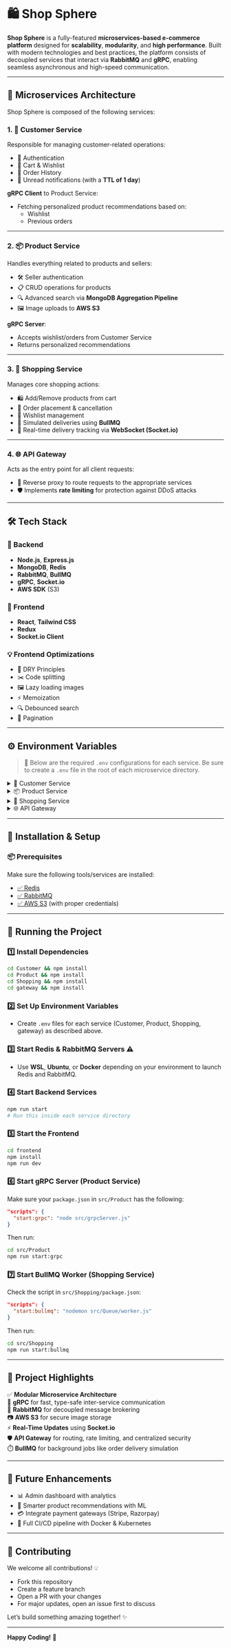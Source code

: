 # 🛍️ Shop Sphere

**Shop Sphere** is a fully-featured **microservices-based e-commerce platform** designed for **scalability**, **modularity**, and **high performance**. Built with modern technologies and best practices, the platform consists of decoupled services that interact via **RabbitMQ** and **gRPC**, enabling seamless asynchronous and high-speed communication.

---

## 🧩 Microservices Architecture

Shop Sphere is composed of the following services:

### 1. 👤 Customer Service
Responsible for managing customer-related operations:

- 🔐 Authentication
- 🛒 Cart & Wishlist
- 🧾 Order History
- 🔔 Unread notifications (with a **TTL of 1 day**)

**gRPC Client** to Product Service:
- Fetching personalized product recommendations based on:
  - Wishlist
  - Previous orders

---

### 2. 📦 Product Service
Handles everything related to products and sellers:

- 🛠️ Seller authentication
- 📋 CRUD operations for products
- 🔍 Advanced search via **MongoDB Aggregation Pipeline**
- 🖼️ Image uploads to **AWS S3**

**gRPC Server**:
- Accepts wishlist/orders from Customer Service
- Returns personalized recommendations

---

### 3. 🛒 Shopping Service
Manages core shopping actions:

- 🛍️ Add/Remove products from cart
- 🔄 Order placement & cancellation
- 💖 Wishlist management
- 🚚 Simulated deliveries using **BullMQ**
- 📡 Real-time delivery tracking via **WebSocket (Socket.io)**

---

### 4. 🌐 API Gateway
Acts as the entry point for all client requests:

- 🔁 Reverse proxy to route requests to the appropriate services
- 🛡️ Implements **rate limiting** for protection against DDoS attacks

---

## 🛠️ Tech Stack

### 🔧 Backend
- **Node.js**, **Express.js**
- **MongoDB**, **Redis**
- **RabbitMQ**, **BullMQ**
- **gRPC**, **Socket.io**
- **AWS SDK** (S3)

### 🎨 Frontend
- **React**, **Tailwind CSS**
- **Redux**
- **Socket.io Client**

### 💡 Frontend Optimizations
- 🧼 DRY Principles
- ✂️ Code splitting
- 🖼️ Lazy loading images
- ⚡ Memoization
- 🔍 Debounced search
- 📄 Pagination

---

## ⚙️ Environment Variables

> 🔐 Below are the required `.env` configurations for each service. Be sure to create a `.env` file in the root of each microservice directory.

<details>
  <summary>👤 Customer Service</summary>

```env
MONGO_DB_URI=
ACCESS_TOKEN_SECRET=
REFRESH_TOKEN_SECRET=
ACCESS_TOKEN_EXPIRY=
REFRESH_TOKEN_EXPIRY=
PORT=
RABBITMQ_URL=
FRONTEND_URL=
RECOMMENDATION_GRPC_ENDPOINT=
```
</details>

<details>
  <summary>📦 Product Service</summary>

```env
MONGO_DB_URI=
ACCESS_TOKEN_SECRET=
SELLER_ACCESS_TOKEN_SECRET=
SELLER_ACCESS_TOKEN_EXPIRY=
SELLER_REFRESH_TOKEN_SECRET=
SELLER_REFRESH_TOKEN_EXPIRY=
PORT=
RABBITMQ_URL=
AWS_S3_BUCKET_NAME=
AWS_S3_CLIENT_ACCESS_KEY=
AWS_S3_CLIENT_SECRET_KEY=
AWS_REGION=
```
</details>

<details>
  <summary>🛒 Shopping Service</summary>

```env
MONGO_DB_URI=
PORT=
ACCESS_TOKEN_SECRET=
REDIS_HOST=
REDIS_PORT=
REDIS_PASSWORD=
RABBITMQ_URL=
SOCKET_PORT=
FRONTEND_URL=
```
</details>

<details>
  <summary>🌐 API Gateway</summary>

```env
REDIS_URL=
CUSTOMER_SERVICE_URL=
PRODUCT_SERVICE_URL=
SHOPPING_SERVICE_URL=
PORT=
FRONTEND_URL=
```
</details>

---

## 🧪 Installation & Setup

### 📦 Prerequisites

Make sure the following tools/services are installed:

- [✅ Redis](https://redis.io/downloads/)
- [✅ RabbitMQ](https://www.rabbitmq.com/docs/install-windows)
- [✅ AWS S3](https://docs.aws.amazon.com/AmazonS3/latest/userguide/GetStartedWithS3.html) (with proper credentials)

---

## 🚀 Running the Project

### 1️⃣ Install Dependencies

```bash
cd Customer && npm install
cd Product && npm install
cd Shopping && npm install
cd gateway && npm install
```

### 2️⃣ Set Up Environment Variables

- Create `.env` files for each service (Customer, Product, Shopping, gateway) as described above.

### 3️⃣ Start Redis & RabbitMQ Servers ⚠️

- Use **WSL**, **Ubuntu**, or **Docker** depending on your environment to launch Redis and RabbitMQ.

### 4️⃣ Start Backend Services

```bash
npm run start
# Run this inside each service directory
```

### 5️⃣ Start the Frontend

```bash
cd frontend
npm install
npm run dev
```

### 6️⃣ Start gRPC Server (Product Service)

Make sure your `package.json` in `src/Product` has the following:

```json
"scripts": {
  "start:grpc": "node src/grpcServer.js"
}
```

Then run:

```bash
cd src/Product
npm run start:grpc
```

### 7️⃣ Start BullMQ Worker (Shopping Service)

Check the script in `src/Shopping/package.json`:

```json
"scripts": {
  "start:bullmq": "nodemon src/Queue/worker.js"
}
```

Then run:

```bash
cd src/Shopping
npm run start:bullmq
```

---

## 📌 Project Highlights

✅ **Modular Microservice Architecture**  
📡 **gRPC** for fast, type-safe inter-service communication  
📨 **RabbitMQ** for decoupled message brokering  
📷 **AWS S3** for secure image storage  
⚡ **Real-Time Updates** using **Socket.io**  
🛡️ **API Gateway** for routing, rate limiting, and centralized security  
⏱️ **BullMQ** for background jobs like order delivery simulation  

---

## 🔮 Future Enhancements

- 📊 Admin dashboard with analytics
- 🧠 Smarter product recommendations with ML
- 💳 Integrate payment gateways (Stripe, Razorpay)
- 🐳 Full CI/CD pipeline with Docker & Kubernetes

---

## 🤝 Contributing

We welcome all contributions! 💡

- Fork this repository
- Create a feature branch
- Open a PR with your changes
- For major updates, open an issue first to discuss

Let’s build something amazing together! ✨

---

**Happy Coding!** 🚀
```
